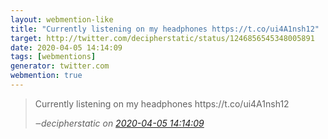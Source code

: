 ```yaml
---
layout: webmention-like
title: "Currently listening on my headphones https://t.co/ui4A1nsh12"
target: http://twitter.com/decipherstatic/status/1246856545348005891
date: 2020-04-05 14:14:09
tags: [webmentions]
generator: twitter.com
webmention: true
---
```




<blockquote class="external-citation">
  <p>
    Currently listening on my headphones https://t.co/ui4A1nsh12
  </p>
  <cite>‒<span class="p-author p-name">decipherstatic</span>
    on
    <a href="http://twitter.com/decipherstatic/status/1246856545348005891" rel="external nofollow" target="_blank">2020-04-05 14:14:09</a>
  </cite>
</blockquote>



